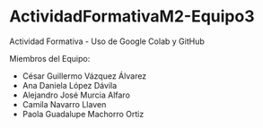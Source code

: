 # ActividadFormativaM2-Equipo3
Actividad Formativa - Uso de Google Colab y GitHub

Miembros del Equipo: 

- César Guillermo Vázquez Álvarez 
- Ana Daniela López Dávila
- Alejandro José Murcia Alfaro
- Camila Navarro Llaven
- Paola Guadalupe Machorro Ortiz


